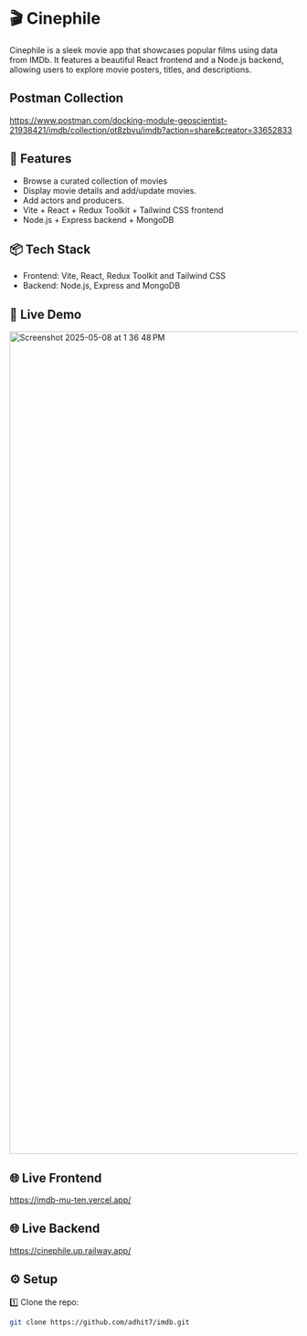 # 🎬 Cinephile

Cinephile is a sleek movie app that showcases popular films using data from IMDb. It features a beautiful React frontend and a Node.js backend, allowing users to explore movie posters, titles, and descriptions.

## Postman Collection
https://www.postman.com/docking-module-geoscientist-21938421/imdb/collection/ot8zbvu/imdb?action=share&creator=33652833

## 🚀 Features

- Browse a curated collection of movies  
- Display movie details and add/update movies.
- Add actors and producers.
- Vite + React + Redux Toolkit + Tailwind CSS frontend  
- Node.js + Express backend + MongoDB

## 📦 Tech Stack

- Frontend: Vite, React, Redux Toolkit and Tailwind CSS
- Backend: Node.js, Express and MongoDB

## 🔗 Live Demo
<img width="1440" alt="Screenshot 2025-05-08 at 1 36 48 PM" src="https://github.com/user-attachments/assets/75ee7e5d-15eb-400f-b28f-ed2c39ac3714" />


## 🌐 Live Frontend

https://imdb-mu-ten.vercel.app/

## 🌐 Live Backend

https://cinephile.up.railway.app/


## ⚙️ Setup

1️⃣ Clone the repo:
```bash
git clone https://github.com/adhit7/imdb.git
